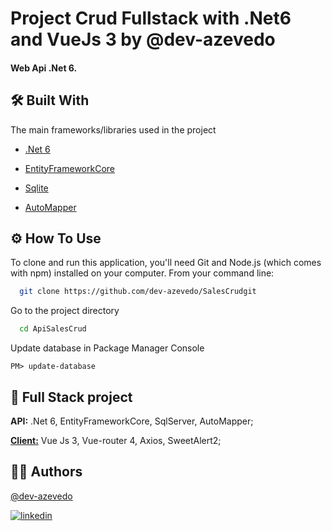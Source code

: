 ﻿
# Project Crud Fullstack with .Net6 and VueJs 3 by @dev-azevedo

#### Web Api .Net 6.
## 🛠 Built With

The main frameworks/libraries used in the project

- [.Net 6](https://dotnet.microsoft.com/pt-br/download/dotnet/6.0)

- [EntityFrameworkCore](https://www-1.nuget.org/packages/Microsoft.EntityFrameworkCore.SqlServer/8.0.6)

- [Sqlite](https://sqlitebrowser.org/)

- [AutoMapper](https://automapper.org/)

## ⚙ How To Use

To clone and run this application, you'll need Git and Node.js (which comes with npm) installed on your computer. From your command line:

```bash
  git clone https://github.com/dev-azevedo/SalesCrudgit
```

Go to the project directory

```bash
  cd ApiSalesCrud
```

Update database in Package Manager Console

```
PM> update-database
```

## 🔋 Full Stack project

**API:** .Net 6, EntityFrameworkCore, SqlServer, AutoMapper;

[**Client:**](https://github.com/dev-azevedo/FrontSalesCrud) Vue Js 3, Vue-router 4, Axios, SweetAlert2;


## 🤘🏼 Authors

[@dev-azevedo](https://github.com/dev-azevedo)

[![linkedin](https://img.shields.io/badge/linkedin-0A66C2?style=for-the-badge&logo=linkedin&logoColor=white)](https://www.linkedin.com/in/dev-azevedo/)